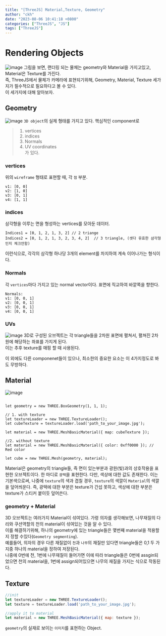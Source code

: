 ```yaml
---
title: "[ThreeJS] Material,Texture, Geometry"
author: "ckh"
date: "2023-08-06 10:41:18 +0800"
categories: ["ThreeJS", "JS"]
tags: ["ThreeJS"]  
---
```


# Rendering Objects
![image](https://github.com/ckh7488/ckh7488.github.io/assets/75701998/b4c9231b-77f6-4f9b-a302-2b3c871f6eae)
그림을 보면, 랜더링 되는 물체는 geometry와 Material을 가지고있고, Material은 Texture를 가진다.  
즉, ThreeJS에서 물체가 카메라에 표현되기위해, Geometry, Material, Texture 세가지가 필수적으로 필요하다고 볼 수 있다.  
이 세가지에 대해 알아보자.  
  
## Geometry
![image](https://github.com/ckh7488/ckh7488.github.io/assets/75701998/40c2ffc9-c883-4201-aaab-466e3cdd841e)
``3D object``의 실제 형태를 가지고 있다. 핵심적인 component로
>1. vertices
>2. indices
>3. Normals
>4. UV coordinates  
가 있다.

### vertices
위의 ``wireframe`` 형태로 표현할 때, 각 ``점`` 부분.  
```
v1: [0, 0]
v2: [1, 0]
v3: [0, 1]
v4: [1, 1]
```
### indices
삼각형을 이루는 면을 형성하는 vertices를 모아둔 데이터.
```javscript
Indices1 = [0, 1, 2, 1, 3, 2] // 2 triange
Indices2 = [0, 1, 2, 1, 3, 2, 3, 4, 2]  // 3 triangle, (셋다 유효한 삼각형인지 체크안함)
```
이런식으로, 각각의 삼각형 하나당 3개의 element를 차지하여 계속 이어나가는 형식이다.

### Normals
각 ``vertices``마다 가지고 있는 normal vector이다. 표면에 직교하여 바깥쪽을 향한다.
```
Normals: 
v1: [0, 0, 1]
v2: [0, 0, 1]
v3: [0, 0, 1]
v4: [0, 0, 1]
```

### UVs
![image](https://github.com/ckh7488/ckh7488.github.io/assets/75701998/796a0ee6-5ffd-404f-8f2f-de08f7c39f4f)
3D로 구성된 오브젝트는 각 triangle들을 2차원 표면에 펼쳐서, 펼쳐진 2차원에 해당하는 좌표를 가지게 된다.  
이는 추후 texture를 매핑 할 때 사용된다.

이 외에도 다른 componenet들이 있으나, 최소한의 중요한 요소는 이 4가지정도로 봐도 무방하다.

## Material
![image](https://github.com/ckh7488/ckh7488.github.io/assets/75701998/e85a11bb-e702-4d7c-8574-c9ea6d375b8f)
```javsascript

let geometry = new THREE.BoxGeometry(1, 1, 1);

// 1. with texture
let textureLoader = new THREE.TextureLoader();
let cubeTexture = textureLoader.load('path_to_your_image.jpg');

let material = new THREE.MeshBasicMaterial({ map: cubeTexture });

//2. without texture
let material = new THREE.MeshBasicMaterial({ color: 0xff0000 }); // Red color

let cube = new THREE.Mesh(geometry, material);
```
Material은 geometry의 triangle들, 즉 면이 있는부분과 광원(빛)과의 상호작용을 표현한 오브젝트이다.
한 마디로 ``광택``을 표현한다.
다만, 색상에 대한 값도 존재한다. 
이는 기본색으로써, 나중에 ``texture``의 색과 겹칠 경우, ``texture``의 색깔이 ``Material``의 색깔을 덮어씌운다.
즉, 광택에 대한 부분은 texture가 간섭 못하고, 색상에 대한 부분은 texture가 스티커 붙이듯 덮어쓴다.

### geometry + Material 
3D 오브젝트는 여러가지 Material이 섞여있다. 가령 의자를 생각해보면, 나무재질의 다리와 쿠션역할의 천의 material이 섞여있는 것을 알 수 있다.  
이를 해결하기위해, 하나의 geometry에 있는 triangle들은 몇번쨰 material을 적용할지 정할 수있다(``Geometry segmenting``).  
예를들어, 의자의 경우 다른 재질없이 ``천``과 ``나무``의 재질만 있다면 triangle들은 0,1 두 가지중 하나의 material을 정하여 저장된다.  
나중에 0번에 천, 1번에 나무재질이 들어가면 이에 따라 triangle들은 0번에 assgin되었으면 천의 material을, 1번에 assign되어있으면 나무의 재질을 가지는 식으로 작동된다.  
  
## Texture
```javascript
//init
let textureLoader = new THREE.TextureLoader();
let texture = textureLoader.load('path_to_your_image.jpg');

//apply it to material
let material = new THREE.MeshBasicMaterial({ map: texture });
```
``geometry``의 실재로 보이는 ``이미지``를 표현하는 Object.


